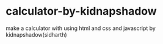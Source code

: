 # calculator-by-kidnapshadow
make a calculator with using html and css and javascript by kidnapshadow(sidharth) 
